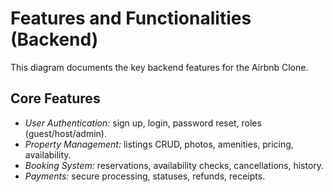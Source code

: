 # Features and Functionalities (Backend)

This diagram documents the key backend features for the Airbnb Clone.

## Core Features
- *User Authentication:* sign up, login, password reset, roles (guest/host/admin).
- *Property Management:* listings CRUD, photos, amenities, pricing, availability.
- *Booking System:* reservations, availability checks, cancellations, history.
- *Payments:* secure processing, statuses, refunds, receipts.


